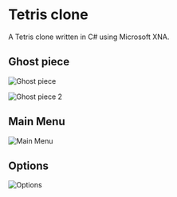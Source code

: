 # Tetris clone

A Tetris clone written in C# using Microsoft XNA.

## Ghost piece
![Ghost piece](https://i.imgur.com/MDw5bsk.png)

![Ghost piece 2](https://i.imgur.com/2HiHPMb.png)

## Main Menu
![Main Menu](https://i.imgur.com/o5we7N7.png)

## Options
![Options](https://i.imgur.com/XJWHpFf.png)

